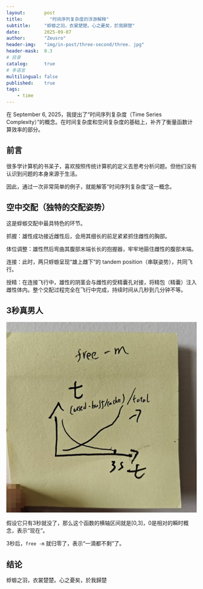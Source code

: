 ```yaml
---
layout:       post
title:          "时间序列复杂度的浮游解释"
subtitle:     "蜉蝣之羽，衣裳楚楚。心之憂矣，於我歸楚"
date:         2025-09-07
author:       "Zeusro"
header-img:   "img/in-post/three-second/three. jpg"
header-mask:  0.3
# 目录
catalog:      true
# 多语言
multilingual: false
published:    true
tags:
    - time
---
```



在 September 6, 2025，我提出了“时间序列复杂度（Time Series Complexity）”的概念。在时间复杂度和空间复杂度的基础上，补齐了衡量函数计算效率的部分。

## 前言

很多学计算机的书呆子，喜欢按照传统计算机的定义去思考分析问题。但他们没有认识到问题的本身来源于生活。

因此，通过一次非常简单的例子，就能解答“时间序列复杂度”这一概念。

## 空中交配（独特的交配姿势）

这是蜉蝣交配中最具特色的环节。

抓握：雄性成功接近雌性后，会用其细长的前足紧紧抓住雌性的胸部。

体位调整：雄性然后弯曲其腹部末端长长的抱握器，牢牢地箍住雌性的腹部末端。

连接：此时，两只蜉蝣呈现“雄上雌下”的 tandem position（串联姿势），共同飞行。

授精：在连接飞行中，雄性的阴茎会与雌性的受精囊孔对接，将精包（精囊）注入雌性体内。整个交配过程完全在飞行中完成，持续时间从几秒到几分钟不等。

## 3秒真男人

![image](/img/in-post/three-second/free-m.jpg)

假设它只有3秒就没了，那么这个函数的横轴区间就是[0,3]，0是相对的瞬时概念，表示“现在”。

3秒后，`free -m` 就归零了，表示“一滴都不剩”了。

## 结论

蜉蝣之羽，衣裳楚楚。心之憂矣，於我歸楚